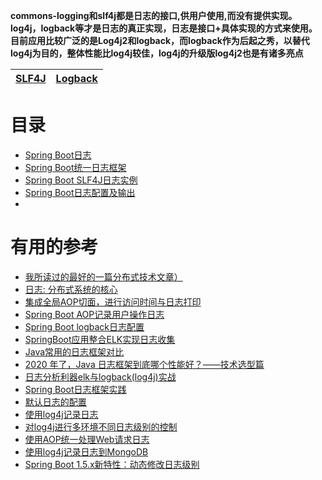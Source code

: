 **commons-logging和slf4j都是日志的接口,供用户使用,而没有提供实现。log4j，logback等才是日志的真正实现，日志是接口+具体实现的方式来使用。目前应用比较广泛的是Log4j2和logback，而logback作为后起之秀，以替代log4j为目的，整体性能比log4j较佳，log4j的升级版log4j2也是有诸多亮点**


[SLF4J](https://github.com/stevenli91748/JAVA-Architecture/blob/master/JAVA%20Framework/SpringBoot/%E6%97%A5%E5%BF%97%E7%AE%A1%E7%90%86/SLF4J.md)|[ Logback ](https://github.com/stevenli91748/JAVA-Architecture/blob/master/JAVA%20Framework/SpringBoot/%E6%97%A5%E5%BF%97%E7%AE%A1%E7%90%86/Logback.md)|
---|---|


# 目录
* [Spring Boot日志](https://www.yiibai.com/spring-boot/spring_boot_logging.html)
* [Spring Boot统一日志框架](http://c.biancheng.net/spring_boot/slf4j-logback.html)
* [Spring Boot SLF4J日志实例](https://www.yiibai.com/spring-boot/slf4j-logging-example.html)
* [Spring Boot日志配置及输出](http://c.biancheng.net/spring_boot/log-config.html)
* 
# 有用的参考
* [我所读过的最好的一篇分布式技术文章）](https://www.cnblogs.com/foreach-break/p/notes_about_distributed_system_and_The_log.html)
* [日志: 分布式系统的核心](https://github.com/aCoder2013/blog/issues/20)
* [集成全局AOP切面，进行访问时间与日志打印](https://www.jianshu.com/p/450c773efc0c)
* [Spring Boot AOP记录用户操作日志](https://mrbird.cc/Spring-Boot-AOP%20log.html)
* [Spring Boot logback日志配置](https://mrbird.cc/Spring-Boot-logback.html)
* [SpringBoot应用整合ELK实现日志收集](https://www.jianshu.com/p/6f1a0487acf8)
* [Java常用的日志框架对比](https://www.jianshu.com/p/bbbdcb30bba8)
* [2020 年了，Java 日志框架到底哪个性能好？——技术选型篇](https://segmentfault.com/a/1190000021589244)
* [日志分析利器elk与logback(log4j)实战](https://blog.csdn.net/puhaiyang/article/details/69664891)
* [Spring Boot日志框架实践](http://www.codesheep.cn/2018/03/29/Boot%E6%97%A5%E5%BF%97%E6%A1%86%E6%9E%B6%E5%AE%9E%E8%B7%B5/)
* [默认日志的配置](http://blog.didispace.com/springbootlog/)
* [使用log4j记录日志](http://blog.didispace.com/springbootlog4j/)
* [对log4j进行多环境不同日志级别的控制](http://blog.didispace.com/springbootlog4jmuilt/)
* [使用AOP统一处理Web请求日志](http://blog.didispace.com/springbootaoplog/)
* [使用log4j记录日志到MongoDB](http://blog.didispace.com/springbootlog4jmongodb/)
* [Spring Boot 1.5.x新特性：动态修改日志级别](http://blog.didispace.com/spring-boot-1-5-x-feature-1/)
